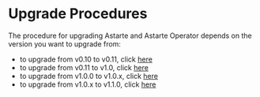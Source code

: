 # Upgrade Procedures

The procedure for upgrading Astarte and Astarte Operator depends on the version you want to upgrade
from:

+ to upgrade from v0.10 to v0.11, click [here](010-upgrade_010_011.html)
+ to upgrade from v0.11 to v1.0, click [here](020-upgrade_011_10.html)
+ to upgrade from v1.0.0 to v1.0.x, click [here](030-upgrade_100_10x.html)
+ to upgrade from v1.0.x to v1.1.0, click [here](040-upgrade_10x_110.html)
